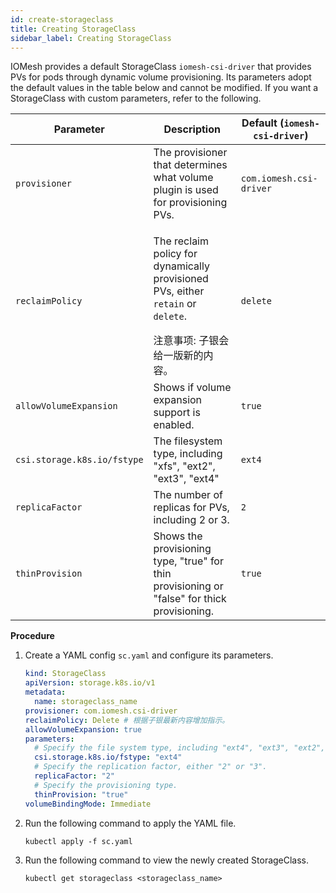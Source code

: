 ```yaml
---
id: create-storageclass
title: Creating StorageClass
sidebar_label: Creating StorageClass
---
```


IOMesh provides a default StorageClass `iomesh-csi-driver` that provides PVs for pods through dynamic volume provisioning. Its parameters adopt the default values in the table below and cannot be modified. If you want a StorageClass with custom parameters, refer to the following.

| Parameter|Description|Default (`iomesh-csi-driver`)|
|---|---|---|
|`provisioner`| The provisioner that determines what volume plugin is used for provisioning PVs. |`com.iomesh.csi-driver`|
|`reclaimPolicy`|<p>The reclaim policy for dynamically provisioned PVs, either `retain` or `delete`.</p> 注意事项: 子银会给一版新的内容。|`delete`|
|`allowVolumeExpansion`|Shows if volume expansion support is enabled.| `true`|
|`csi.storage.k8s.io/fstype`|The filesystem type, including "xfs", "ext2", "ext3", "ext4"|`ext4`|
|`replicaFactor` | The number of replicas for PVs, including 2 or 3.|`2`|   
| `thinProvision` | Shows the provisioning type, "true" for thin provisioning or "false" for thick provisioning. |`true`|


**Procedure**

1. Create a YAML config `sc.yaml` and configure its parameters.

    ```yaml
    kind: StorageClass
    apiVersion: storage.k8s.io/v1
    metadata:
      name: storageclass_name
    provisioner: com.iomesh.csi-driver 
    reclaimPolicy: Delete # 根据子银最新内容增加指示。
    allowVolumeExpansion: true 
    parameters:
      # Specify the file system type, including "ext4", "ext3", "ext2", and "xfs".
      csi.storage.k8s.io/fstype: "ext4"
      # Specify the replication factor, either "2" or "3".
      replicaFactor: "2"
      # Specify the provisioning type.
      thinProvision: "true"
    volumeBindingMode: Immediate
    ```

2. Run the following command to apply the YAML file.

    ```
    kubectl apply -f sc.yaml 
    ```

3. Run the following command to view the newly created StorageClass.

    ```
    kubectl get storageclass <storageclass_name>
    ```
  
